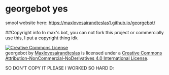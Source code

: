 # georgebot yes
smool website here:
https://maxlovesairandteslas1.github.io/georgebot/


##Copyright info
In max's bot, you can not fork this project or commercially use this, I put a copyright thing idk 

<a rel="license" href="http://creativecommons.org/licenses/by-nc-nd/4.0/"><img alt="Creative Commons License" style="border-width:0" src="https://i.creativecommons.org/l/by-nc-nd/4.0/88x31.png" /></a><br /><span xmlns:dct="http://purl.org/dc/terms/" property="dct:title">georgebot</span> by <a xmlns:cc="http://creativecommons.org/ns#" href="https://github.com/maxlovesairandteslas1/georgebot" property="cc:attributionName" rel="cc:attributionURL">Maxlovesairandteslas</a> is licensed under a <a rel="license" href="http://creativecommons.org/licenses/by-nc-nd/4.0/">Creative Commons Attribution-NonCommercial-NoDerivatives 4.0 International License</a>.


SO DON'T COPY IT PLEASE I WORKED SO HARD D:
